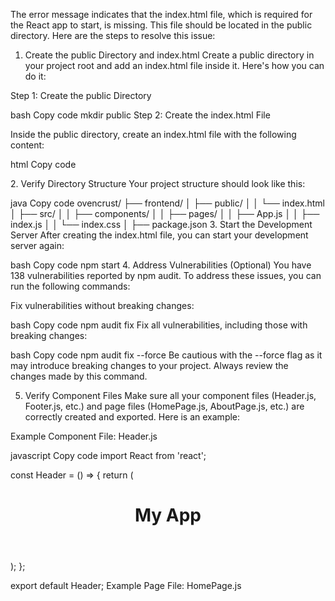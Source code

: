 The error message indicates that the index.html file, which is required for the React app to start, is missing. This file should be located in the public directory. Here are the steps to resolve this issue:

1. Create the public Directory and index.html
Create a public directory in your project root and add an index.html file inside it. Here's how you can do it:

Step 1: Create the public Directory

bash
Copy code
mkdir public
Step 2: Create the index.html File

Inside the public directory, create an index.html file with the following content:

html
Copy code
<!DOCTYPE html>
<html lang="en">
  <head>
    <meta charset="UTF-8">
    <meta name="viewport" content="width=device-width, initial-scale=1.0">
    <title>React App</title>
  </head>
  <body>
    <div id="root"></div>
  </body>
</html>
2. Verify Directory Structure
Your project structure should look like this:

java
Copy code
ovencrust/
├── frontend/
│   ├── public/
│   │   └── index.html
│   ├── src/
│   │   ├── components/
│   │   ├── pages/
│   │   ├── App.js
│   │   ├── index.js
│   │   └── index.css
│   ├── package.json
3. Start the Development Server
After creating the index.html file, you can start your development server again:

bash
Copy code
npm start
4. Address Vulnerabilities (Optional)
You have 138 vulnerabilities reported by npm audit. To address these issues, you can run the following commands:

Fix vulnerabilities without breaking changes:

bash
Copy code
npm audit fix
Fix all vulnerabilities, including those with breaking changes:

bash
Copy code
npm audit fix --force
Be cautious with the --force flag as it may introduce breaking changes to your project. Always review the changes made by this command.

5. Verify Component Files
Make sure all your component files (Header.js, Footer.js, etc.) and page files (HomePage.js, AboutPage.js, etc.) are correctly created and exported. Here is an example:

Example Component File: Header.js

javascript
Copy code
import React from 'react';

const Header = () => {
  return (
    <header>
      <h1>My App</h1>
    </header>
  );
};

export default Header;
Example Page File: HomePage.js

